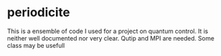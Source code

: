 # periodicite
This is a ensemble of code I used for a project on quantum control.
It is neither well documented nor very clear. Qutip and MPI are needed. 
Some class may be usefull
